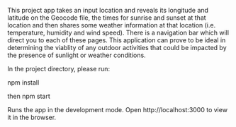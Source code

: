 This project app takes an input location and reveals its longitude and latitude on the Geocode file, the times for sunrise and sunset at that location and then shares some weather information at that location (i.e. temperature, humidity and wind speed).
There is a navigation bar which will direct you to each of these pages.
This application can prove to be ideal in determining the viablity of any outdoor activities that could be impacted by the presence of sunlight or weather conditions.

In the project directory, please run:

npm install

then npm start

Runs the app in the development mode.
Open http://localhost:3000 to view it in the browser.

